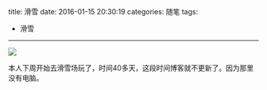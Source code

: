 title: 滑雪
date: 2016-01-15 20:30:19
categories: 随笔
tags:
- 滑雪
---
![](http://eurusd.qiniudn.com/137.jpg)

本人下周开始去滑雪场玩了，时间40多天，这段时间博客就不更新了。因为那里没有电脑。

